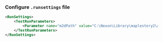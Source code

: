### Configure `.runsettings` file

```xml
<RunSettings>
    <TestRunParameters>
        <Parameter name="m2dPath" value="C:\Nexon\Library\maplestory2\appdata\Data" />
    </TestRunParameters>
</RunSettings>
```
